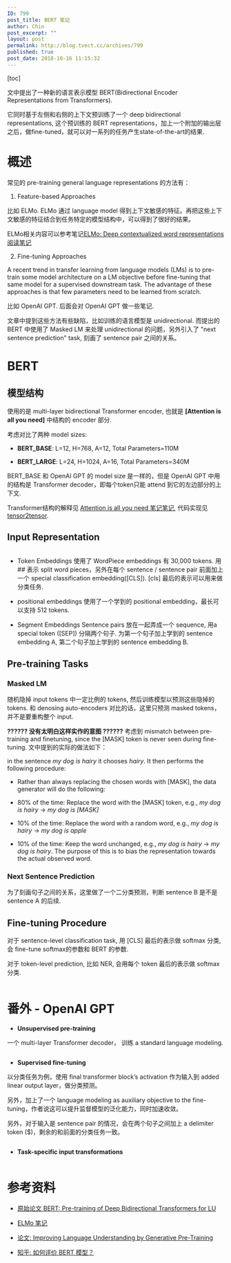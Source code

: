 ```yaml
---
ID: 799
post_title: BERT 笔记
author: Chin
post_excerpt: ""
layout: post
permalink: http://blog.tvect.cc/archives/799
published: true
post_date: 2018-10-16 11:15:32
---
```

[toc]

文中提出了一种新的语言表示模型 BERT(Bidirectional Encoder Representations from Transformers).

它同时基于左侧和右侧的上下文预训练了一个 deep bidirectional representations, 这个预训练的 BERT representations，加上一个附加的输出层之后，做fine-tuned，就可以对一系列的任务产生state-of-the-art的结果.

<!--more-->

<h1>概述</h1>

常见的 pre-training general language representations 的方法有：

<ol>
<li>Feature-based Approaches</li>
</ol>

比如 ELMo. ELMo 通过 language model 得到上下文敏感的特征。再把这些上下文敏感的特征结合到任务特定的模型结构中，可以得到了很好的结果。

ELMo相关内容可以参考笔记<a href="http://blog.tvect.cc/archives/608">ELMo: Deep contextualized word representations 阅读笔记</a>

<ol start="2">
<li>Fine-tuning Approaches</li>
</ol>

A recent trend in transfer learning from language models (LMs) is to pre-train some model architecture on a LM objective before fine-tuning that same model for a supervised downstream task. The advantage of these approaches is that few parameters need to be learned from scratch.

比如 OpenAI GPT. 后面会对 OpenAI GPT 做一些笔记.

文章中提到这些方法有些缺陷，比如训练的语言模型是 unidirectional. 而提出的 BERT 中使用了 Masked LM 来处理 unidirectional 的问题，另外引入了 "next sentence prediction" task, 刻画了 sentence pair 之间的关系。

<h1>BERT</h1>

<h2>模型结构</h2>

使用的是 multi-layer bidirectional Transformer encoder, 也就是 <strong>[Attention is all you need]</strong> 中结构的 encoder 部分.

考虑对比了两种 model sizes:

<ul>
<li><strong>BERT_BASE</strong>: L=12, H=768, A=12, Total Parameters=110M</p></li>
<li><p><strong>BERT_LARGE</strong>: L=24, H=1024, A=16, Total Parameters=340M</p></li>
</ul>

<p>BERT_BASE 和 OpenAI GPT 的 model size 是一样的，但是 OpenAI GPT 中用的结构是 Transformer decoder，即每个token只能 attend 到它的左边部分的上下文.

<img src="http://blog.tvect.cc/wp-content/uploads/2018/10/architectures-1024x389.png" alt="" />

Transformer结构的解释见 <a href="http://blog.tvect.cc/archives/228">Attention is all you need 笔记笔记</a>, 代码实现见 <a href="https://github.com/tensorflow/tensor2tensor">tensor2tensor</a>.

<h2>Input Representation</h2>

<img src="http://blog.tvect.cc/wp-content/uploads/2018/10/input-1024x360.png" alt="" />

<ul>
<li>Token Embeddings
使用了 WordPiece embeddings 有 30,000 tokens.
用 ## 表示 split word pieces，另外在每个 sentence / sentence pair 前面加上一个 special classification embedding([CLS]). [cls] 最后的表示可以用来做分类任务.</p></li>
<li><p>positional embeddings
使用了一个学到的 positional  embedding，最长可以支持 512 tokens.</p></li>
<li><p>Segment Embeddings
Sentence pairs 放在一起弄成一个 sequence, 用a special token ([SEP]) 分隔两个句子. 为第一个句子加上学到的 sentence embedding A, 第二个句子加上学到的 sentence embedding B.</p></li>
</ul>

<h2>Pre-training Tasks</h2>

<h3>Masked LM</h3>

<p>随机隐掉 input tokens 中一定比例的 tokens, 然后训练模型以预测这些隐掉的 tokens. 和 denosing auto-encoders 对比的话，这里只预测 masked tokens，并不是要重构整个 input.

<strong>?????? 没有太明白这样实作的意图 ??????</strong>
考虑到 mismatch between pre-training and finetuning, since the [MASK] token is never seen during fine-tuning. 文中提到的实际的做法如下：

in the sentence <em>my dog is hairy</em> it chooses <em>hairy</em>. It then performs the following procedure:
- Rather than always replacing the chosen words with [MASK], the data generator will do the following:

<ul>
<li>80% of the time: Replace the word with the [MASK] token, e.g., <em>my dog is hairy</em> -> <em>my dog is [MASK]</em></p></li>
<li><p>10% of the time: Replace the word with a random word, e.g., <em>my dog is hairy</em> -> <em>my dog is apple</em></p></li>
<li><p>10% of the time: Keep the word unchanged, e.g., <em>my dog is hairy</em> -> <em>my dog is hairy</em>.
The purpose of this is to bias the representation towards the actual observed word.</p></li>
</ul>

<h3>Next Sentence Prediction</h3>

<p>为了刻画句子之间的关系，这里做了一个二分类预测，判断 sentence B 是不是 sentence A 的后续.

<h2>Fine-tuning Procedure</h2>

对于 sentence-level classification task, 用 [CLS] 最后的表示做 softmax 分类, 会 fine-tune softmax的参数和 BERT 的参数.

对于 token-level prediction, 比如 NER, 会用每个 token 最后的表示做 softmax 分类.

<img src="http://blog.tvect.cc/wp-content/uploads/2018/10/task.png" alt="" />

<h1>番外 - OpenAI GPT</h1>

<ul>
<li><strong>Unsupervised pre-training</strong></li>
</ul>

一个 multi-layer Transformer decoder， 训练 a standard language modeling.

<img src="http://blog.tvect.cc/wp-content/uploads/2018/10/pre-train-558x300.png" alt="" />

<ul>
<li><strong>Supervised fine-tuning</strong></li>
</ul>

以分类任务为例，使用 final transformer block’s activation 作为输入到 added linear output layer，做分类预测。

另外，加上了一个 language modeling as auxiliary objective to the fine-tuning，作者说这可以提升监督模型的泛化能力，同时加速收敛。

另外，对于输入是 sentence pair 的情况，会在两个句子之间加上  a delimiter token ($)，剩余的和前面的分类任务一致。

<img src="http://blog.tvect.cc/wp-content/uploads/2018/10/fine-tuning-e1539661014446.png" alt="" />

<ul>
<li><strong>Task-specific input transformations</strong></li>
</ul>

<img src="http://blog.tvect.cc/wp-content/uploads/2018/10/task-specific-1024x507.png" alt="" />

<h1>参考资料</h1>

<ul>
<li><p><a href="https://arxiv.org/abs/1810.04805">原始论文 BERT: Pre-training of Deep Bidirectional Transformers for LU</a></p></li>
<li><p><a href="http://blog.tvect.cc/archives/608">ELMo 笔记</a></p></li>
<li><p><a href="https://s3-us-west-2.amazonaws.com/openai-assets/research-covers/language-unsupervised/language_understanding_paper.pdf">论文: Improving Language Understanding by Generative Pre-Training</a></p></li>
<li><p><a href="https://www.zhihu.com/question/298203515">知乎: 如何评价 BERT 模型？</a></p></li>
</ul>